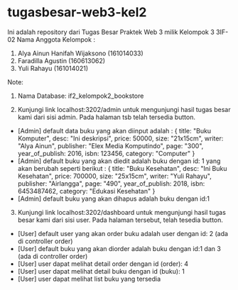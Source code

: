 # tugasbesar-web3-kel2
Ini adalah repository dari Tugas Besar Praktek Web 3 milik Kelompok 3 3IF-02
Nama Anggota Kelompok :
 1. Alya Ainun Hanifah Wijaksono (161014033)
 2. Faradilla Agustin (160613062)
 3. Yuli Rahayu (161014021)

Note:
 1. Nama Database: if2_kelompok2_bookstore
 
 2. Kunjungi link localhost:3202/admin untuk mengunjungi hasil tugas besar kami dari sisi admin. Pada halaman tsb telah tersedia button.
 - [Admin] default data buku yang akan diinput adalah :
        {
          title: "Buku Komputer",
          desc: "Ini deskripsi",
          price: 50000,
          size: "21x15cm",
          writer: "Alya Ainun",
          publisher: "Elex Media Komputindo",
          page: "300",
          year_of_publish: 2016,
          isbn: 123456,
          category: "Computer"
	       }
- [Admin] default buku yang akan diedit adalah buku dengan id: 1 yang akan berubah seperti berikut :
           {
             title: "Buku Kesehatan",
             desc: "Ini Buku Kesehatan",
             price: 700000,
             size: "25x15cm",
             writer: "Yuli Rahayu",
             publisher: "Airlangga",
             page: "490",
             year_of_publish: 2018,
             isbn: 6453487462,
             category: "Edukasi Kesehatan"
            }
- [Admin] default buku yang akan dihapus adalah buku dengan id:1

 3. Kunjungi link localhost:3202/dashboard untuk mengunjungi hasil tugas besar kami dari sisi user. Pada halaman tersebut, telah tesedia button.
- [User] default user yang akan order buku adalah user dengan id: 2 (ada di controller order)
- [User] default buku yang akan diorder adalah buku dengan id:1 dan 3 (ada di controller order)
- [User] user dapat melihat detail order dengan id (order): 4
- [User] user dapat melihat detail buku dengan id (buku): 1
- [User] user dapat melihat list buku yang tersedia

